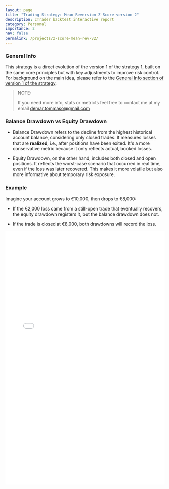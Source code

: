 ```yaml
---
layout: page
title: "Trading Strategy: Mean Reversion Z-Score version 2"
description: cTrader backtest interactive report
category: Personal
importance: 2
nav: false
permalink: /projects/z-score-mean-rev-v2/
---
```


### General Info
This strategy is a direct evolution of the version 1 of the strategy 1, built on the same core principles but with key adjustments to improve risk control. For background on the main idea, please refer to the [General Info section of version 1 of the strategy](/projects/z-score-mean-rev-v1/).

> NOTE:
>
> If you need more info, stats or metricts feel free to contact me at my email 
demar.tommaso@gmail.com

### Balance Drawdown vs Equity Drawdown

- Balance Drawdown refers to the decline from the highest historical account balance, considering only closed trades. It measures losses that are **realized**, i.e., after positions have been exited. It's a more conservative metric because it only reflects actual, booked losses.

- Equity Drawdown, on the other hand, includes both closed and open positions. It reflects the worst-case scenario that occurred in real time, even if the loss was later recovered. This makes it more volatile but also more informative about temporary risk exposure.

### Example
Imagine your account grows to €10,000, then drops to €8,000:

- If the €2,000 loss came from a still-open trade that eventually recovers, the equity drawdown registers it, but the balance drawdown does not.

- If the trade is closed at €8,000, both drawdowns will record the loss.


<iframe src="/assets/proj/report_zscore_v2.html"
        style="width: 100%; height: 800px; border: none;"
        loading="lazy">
</iframe>